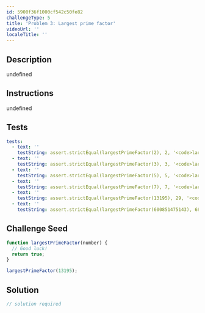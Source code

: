 ```yaml
---
id: 5900f36f1000cf542c50fe82
challengeType: 5
title: 'Problem 3: Largest prime factor'
videoUrl: ''
localeTitle: ''
---
```


## Description
undefined

## Instructions
undefined

## Tests
<section id='tests'>

```yml
tests:
  - text: ''
    testString: assert.strictEqual(largestPrimeFactor(2), 2, '<code>largestPrimeFactor(2)</code> should return 2.');
  - text: ''
    testString: assert.strictEqual(largestPrimeFactor(3), 3, '<code>largestPrimeFactor(3)</code> should return 3.');
  - text: ''
    testString: assert.strictEqual(largestPrimeFactor(5), 5, '<code>largestPrimeFactor(5)</code> should return 5.');
  - text: ''
    testString: assert.strictEqual(largestPrimeFactor(7), 7, '<code>largestPrimeFactor(7)</code> should return 7.');
  - text: ''
    testString: assert.strictEqual(largestPrimeFactor(13195), 29, '<code>largestPrimeFactor(13195)</code> should return 29.');
  - text: ''
    testString: assert.strictEqual(largestPrimeFactor(600851475143), 6857, '<code>largestPrimeFactor(600851475143)</code> should return 6857.');

```

</section>

## Challenge Seed
<section id='challengeSeed'>

<div id='js-seed'>

```js
function largestPrimeFactor(number) {
  // Good luck!
  return true;
}

largestPrimeFactor(13195);

```

</div>



</section>

## Solution
<section id='solution'>

```js
// solution required
```
</section>
